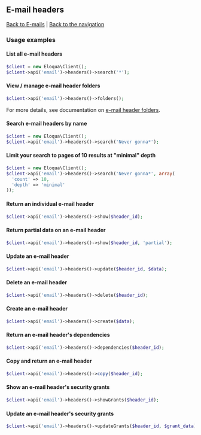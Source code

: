 ## E-mail headers
[Back to E-mails](../emails.md) | [Back to the navigation](../index.md)

### Usage examples

#### List all e-mail headers
```php
$client = new Eloqua\Client();
$client->api('email')->headers()->search('*');
```

#### View / manage e-mail header folders
```php
$client->api('email')->headers()->folders();
```
For more details, see documentation on
[e-mail header folders](emails/headers/folders.md).

#### Search e-mail headers by name
```php
$client = new Eloqua\Client();
$client->api('email')->headers()->search('Never gonna*');
```

#### Limit your search to pages of 10 results at "minimal" depth
```php
$client = new Eloqua\Client();
$client->api('email')->headers()->search('Never gonna*', array(
  'count' => 10,
  'depth' => 'minimal'
));
```

#### Return an individual e-mail header
```php
$client->api('email')->headers()->show($header_id);
```

#### Return partial data on an e-mail header
```php
$client->api('email')->headers()->show($header_id, 'partial');
```

#### Update an e-mail header
```php
$client->api('email')->headers()->update($header_id, $data);
```

#### Delete an e-mail header
```php
$client->api('email')->headers()->delete($header_id);
```

#### Create an e-mail header
```php
$client->api('email')->headers()->create($data);
```

#### Return an e-mail header's dependencies
```php
$client->api('email')->headers()->dependencies($header_id);
```

#### Copy and return an e-mail header
```php
$client->api('email')->headers()->copy($header_id);
```

#### Show an e-mail header's security grants
```php
$client->api('email')->headers()->showGrants($header_id);
```

#### Update an e-mail header's security grants
```php
$client->api('email')->headers()->updateGrants($header_id, $grant_data);
```
